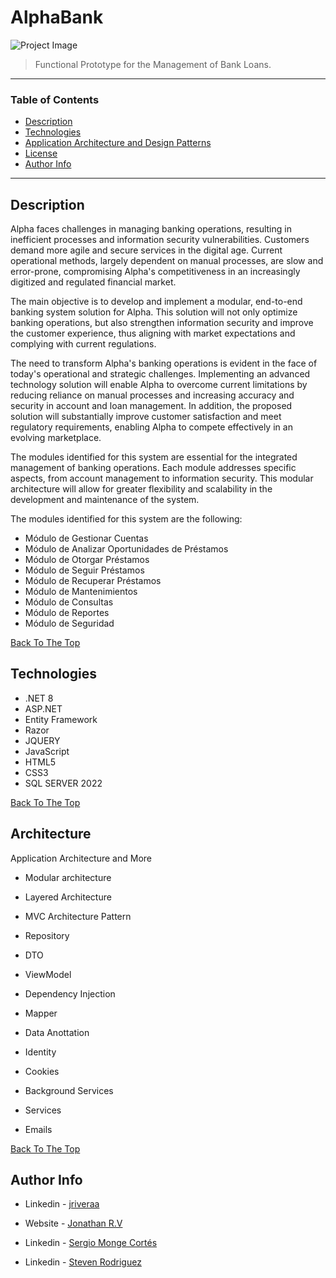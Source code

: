 # AlphaBank


![Project Image]([https://raw.githubusercontent.com/riveraaj/AlphaBank/master/src/Clients/WebClient/wwwroot/img/Fondos/Diseño%20sin%20título.png?token=GHSAT0AAAAAACRG54TTN2QJHXT42IRMWYN4ZRC5VMA])

> Functional Prototype for the Management of Bank Loans.

---

### Table of Contents

- [Description](#description)
- [Technologies](#technologies)
- [Application Architecture and Design Patterns](#ApplicationArchitectureandDesignPatterns)
- [License](#license)
- [Author Info](#author-info)

---

## Description
Alpha faces challenges in managing banking operations, resulting in inefficient processes and information security vulnerabilities. Customers demand more agile and secure services in the digital age. Current operational methods, largely dependent on manual processes, are slow and error-prone, compromising Alpha's competitiveness in an increasingly digitized and regulated financial market.

The main objective is to develop and implement a modular, end-to-end banking system solution for Alpha. This solution will not only optimize banking operations, but also strengthen information security and improve the customer experience, thus aligning with market expectations and complying with current regulations.

The need to transform Alpha's banking operations is evident in the face of today's operational and strategic challenges. Implementing an advanced technology solution will enable Alpha to overcome current limitations by reducing reliance on manual processes and increasing accuracy and security in account and loan management. In addition, the proposed solution will substantially improve customer satisfaction and meet regulatory requirements, enabling Alpha to compete effectively in an evolving marketplace.

The modules identified for this system are essential for the integrated management of banking operations. Each module addresses specific aspects, from account management to information security. This modular architecture will allow for greater flexibility and scalability in the development and maintenance of the system.

The modules identified for this system are the following:

- Módulo de Gestionar Cuentas
- Módulo de Analizar Oportunidades de Préstamos
- Módulo de Otorgar Préstamos
- Módulo de Seguir Préstamos
- Módulo de Recuperar Préstamos
- Módulo de Mantenimientos
- Módulo de Consultas
- Módulo de Reportes
- Módulo de Seguridad

[Back To The Top](#AlphaBank)

## Technologies
- .NET 8
- ASP.NET
- Entity Framework
- Razor
- JQUERY
- JavaScript
- HTML5
- CSS3
- SQL SERVER 2022

[Back To The Top](#AlphaBank)

## Architecture
Application Architecture and More

- Modular architecture
- Layered Architecture
- MVC Architecture Pattern

- Repository
- DTO
- ViewModel
- Dependency Injection
- Mapper
- Data Anottation
- Identity
- Cookies
- Background Services
- Services
- Emails

[Back To The Top](#AlphaBank)

## Author Info

- Linkedin - [jriveraa](https://www.linkedin.com/in/jriveraaa/)
- Website - [Jonathan R.V](https://riveraaj.github.io/Portfolio/)

- Linkedin - [Sergio Monge Cortés](https://www.linkedin.com/in/sergio-monge-cortés-88634a183/)

- Linkedin - [Steven Rodriguez](https://www.linkedin.com/in/steven-rodriguez-89488b196/)
